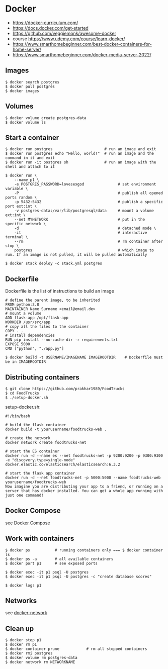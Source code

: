 # Docker

* https://docker-curriculum.com/
* https://docs.docker.com/get-started
* https://github.com/veggiemonk/awesome-docker
* course https://www.udemy.com/course/learn-docker/
* https://www.smarthomebeginner.com/best-docker-containers-for-home-server/
* https://www.smarthomebeginner.com/docker-media-server-2022/

## Images
    $ docker search postgres
    $ docker pull postgres
    $ docker images

## Volumes
    $ docker volume create postgres-data
    $ docker volume ls

## Start a container
    $ docker run postgres                       # run an image and exit
    $ docker run postgres echo "Hello, world!"  # run an image and the command in it and exit
    $ docker run -it postgres sh                # run an image with the shell and attach to it

    $ docker run \
        --name p1 \
        -e POSTGRES_PASSWORD=lovesexgod               # set environment variable \
        -P                                            # publish all opened ports random \
        -p 5432:5432                                  # publish a specific port ext:int \
        -v postgres-data:/var/lib/postgresql/data     # mount a volume ext:int \
        --net MYNETWORK                               # put in the specific network \
        -d                                            # detached mode \
        -it                                           # interactive terminal \
        --rm                                          # rm container after stop \
        postgres                                      # which image to run. If an image is not pulled, it will be pulled automatically 

    $ docker stack deploy -c stack.yml postgres

## Dockerfile
Dockerfile is the list of instructions to build an image

    # define the parent image, to be inherited
    FROM python:3.8
    MAINTAINER Name Surname <email@email.de>
    # mount a volume
    ADD flask-app /opt/flask-app
    WORKDIR /usr/src/app
    # copy all the files to the container
    COPY . .
    # install dependencies
    RUN pip install --no-cache-dir -r requirements.txt
    EXPOSE 5000
    CMD ["python", "./app.py"]

    $ docker build -t USERNAME/IMAGENAME IMAGEROOTDIR    # Dockerfile must be in IMAGEROOTDIR

## Distributing containers
    $ git clone https://github.com/prakhar1989/FoodTrucks
    $ cd FoodTrucks
    $ ./setup-docker.sh
  
setup-docker.sh:

    #!/bin/bash

    # build the flask container
    docker build -t yourusername/foodtrucks-web .
    
    # create the network
    docker network create foodtrucks-net
    
    # start the ES container
    docker run -d --name es --net foodtrucks-net -p 9200:9200 -p 9300:9300 -e "discovery.type=single-node" docker.elastic.co/elasticsearch/elasticsearch:6.3.2
    
    # start the flask app container
    docker run -d --net foodtrucks-net -p 5000:5000 --name foodtrucks-web yourusername/foodtrucks-web
    Now imagine you are distributing your app to a friend, or running on a server that has docker installed. You can get a whole app running with just one command!





## Docker Compose
see [Docker Compose](docker-compose.md)

## Work with containers
    $ docker ps           # running containers only === $ docker container ls
    $ docker ps -a        # all available containers
    $ docker port p1      # see exposed ports

    $ docker exec -it p1 psql -U postgres
    $ docker exec -it p1 psql -U postgres -c "create database scores"

    $ docker logs p1

## Networks
see [docker-network](docker-network.md)

## Clean up
    $ docker stop p1
    $ docker rm p1
    $ docker container prune            # rm all stopped containers
    $ docker rmi postgres
    $ docker volume rm postgres-data
    $ docker network rm NETWORKNAME

